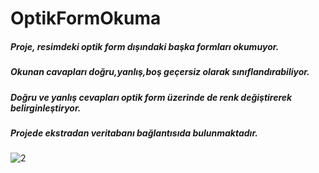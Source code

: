 # OptikFormOkuma

##### Proje, resimdeki optik form dışındaki başka formları okumuyor.

##### Okunan cavapları doğru,yanlış,boş geçersiz olarak sınıflandırabiliyor.

##### Doğru ve yanlış cevapları optik form üzerinde de renk değiştirerek belirginleştiryor.

##### Projede ekstradan veritabanı bağlantısıda bulunmaktadır.


![2](https://user-images.githubusercontent.com/16003701/39497312-5fae5690-4dab-11e8-9594-e8aa56844d01.png)
